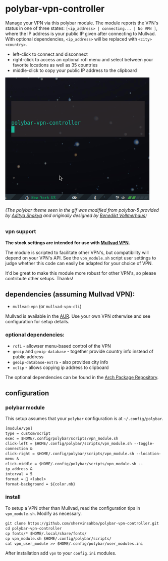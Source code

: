 # polybar-vpn-controller

Manage your VPN via this polybar module. The module reports the VPN's status in one of three states: `[<ip_address> | connecting... | No VPN ]`, where the IP address is your public IP given after connecting to Mullvad. With optional dependencies, `<ip_address>` will be replaced with `<city> <country>`.
- left-click to connect and disconnect
- right-click to access an optional rofi menu and select between your favorite locations as well as 35 countries
- middle-click to copy your public IP address to the clipboard

![](vpn-module-demo.gif)

###### (The polybar theme seen in the gif was modified from polybar-5 provided by [Aditya Shakya](https://github.com/adi1090x/polybar-themes) and originally designed by [Benedikt Vollmerhaus](https://gitlab.com/BVollmerhaus))

### vpn support
**The stock settings are intended for use with [Mullvad VPN](https://mullvad.net).**

The module is scripted to facilitate other VPN's, but compatibility will depend on your VPN's API. See the `vpn_module.sh` script user settings to judge whether this code can easily be adapted for your choice of VPN.

It'd be great to make this module more robust for other VPN's, so please contribute other setups. Thanks!


## dependencies (assuming Mullvad VPN):
- `mullvad-vpn` (or `mullvad-vpn-cli`)

Mullvad is available in the [AUR](https://aur.archlinux.org/packages/mullvad-vpn/). Use your own VPN otherwise and see configuration for setup details.

### optional dependencies:
- `rofi` 				  - allowser menu-based control of the VPN
- `geoip` and `geoip-database` - together provide country info instead of public address
- `geoip-database-extra`  - also provides city info
- `xclip`                 - allows copying ip address to clipboard

The optional dependencies can be found in the [Arch Package Repository](https://www.archlinux.org/packages/).

## configuration

### polybar module

This setup assumes that your `polybar` configuration is at `~/.config/polybar`.

```
[module/vpn]
type = custom/script
exec = $HOME/.config/polybar/scripts/vpn_module.sh
click-left = $HOME/.config/polybar/scripts/vpn_module.sh --toggle-connection &
click-right = $HOME/.config/polybar/scripts/vpn_module.sh --location-menu &
click-middle = $HOME/.config/polybar/scripts/vpn_module.sh --ip_address &
interval = 5
format =  <label>
format-background = ${color.mb}
```

### install

To setup a VPN other than Mullvad, read the configuration tips in `vpn_module.sh`. Modify as necessary.

```
git clone https://github.com/shervinsahba/polybar-vpn-controller.git
cd polybar-vpn-controller
cp fonts/* $HOME/.local/share/fonts/
cp vpn_module.sh $HOME/.config/polybar/scripts/
cat vpn_user_module >> $HOME/.config/polybar/user_modules.ini
```
After installation add `vpn` to your `config.ini` modules.